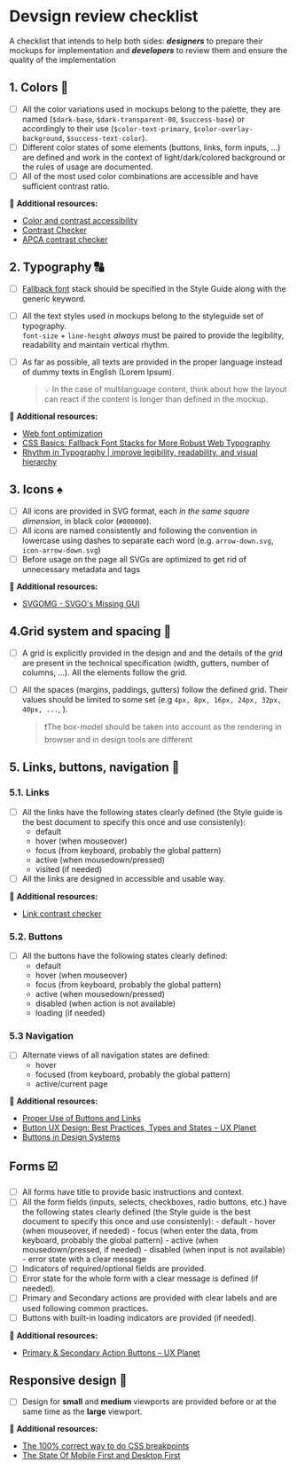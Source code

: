 # Devsign review checklist

A checklist that intends to help both sides: **_designers_** to prepare their mockups for implementation and **_developers_** to review them and ensure the quality of the implementation

## 1. Colors 🌈

- [ ] All the color variations used in mockups belong to the palette, they are named (`$dark-base`, `$dark-transparent-08`, `$success-base`) or accordingly to their use (`$color-text-primary`, `$color-overlay-background`, `$success-text-color`).
- [ ] Different color states of some elements (buttons, links, form inputs, ...) are defined and work in the context of light/dark/colored background or the rules of usage are documented.
- [ ] All of the most used color combinations are accessible and have sufficient contrast ratio.

:book: **Additional resources:**
- [Color and contrast accessibility](https://web.dev/color-and-contrast-accessibility/)
- [Contrast Checker](https://webaim.org/resources/contrastchecker/)
- [APCA contrast checker](https://www.myndex.com/APCA/simple)

## 2. Typography 🔠

- [ ] [Fallback font](https://en.wikipedia.org/wiki/Fallback_font) stack should be specified in the Style Guide along with the generic keyword.
- [ ] All the text styles used in mockups belong to the styleguide set of typography.<br>
      `font-size` + `line-height` _always_ must be paired to provide the legibility, readability and maintain vertical rhythm.
- [ ] As far as possible, all texts are provided in the proper language instead of dummy texts in English (Lorem Ipsum).

  > 💡 In the case of multilanguage content, think about how the layout can react if the content is longer than defined in the mockup.

:book: **Additional resources:**
- [Web font optimization](https://web.dev/fast/#optimize-webfonts)
- [CSS Basics: Fallback Font Stacks for More Robust Web Typography](https://css-tricks.com/css-basics-fallback-font-stacks-robust-web-typography/)
- [Rhythm in Typography | improve legibility, readability, and visual hierarchy](https://betterwebtype.com/articles/2018/10/15/rhythm-in-web-typography/)

## 3. Icons ♠️

- [ ] All icons are provided in SVG format, each _in the same square dimension_, in black color (`#000000`).
- [ ] All icons are named consistently and following the convention in lowercase using dashes to separate each word (e.g. `arrow-down.svg`, `icon-arrow-down.svg`)
- [ ] Before usage on the page all SVGs are optimized to get rid of unnecessary metadata and tags

:book: **Additional resources:**
- [SVGOMG - SVGO's Missing GUI](https://jakearchibald.github.io/svgomg/)

## 4.Grid system and spacing 📐
- [ ] A grid is explicitly provided in the design and and the details of the grid are present in the technical specification (width, gutters, number of columns, ...). All the elements follow the grid.
- [ ] All the spaces (margins, paddings, gutters) follow the defined grid. Their values should be limited to some set (e.g `4px, 8px, 16px, 24px, 32px, 40px, ...`, ).

  >❗️The box-model should be taken into account as the rendering in browser and in design tools are different

## 5. Links, buttons, navigation :link:
### 5.1. Links
- [ ] All the links have the following states clearly defined (the Style guide is the best document to specify this once and use consistenly):
    - default
    - hover (when mouseover)
    - focus (from keyboard, probably the global pattern)
    - active (when mousedown/pressed)
    - visited (if needed)
- [ ] All the links are designed in accessible and usable way.

:book: **Additional resources:**
- [Link contrast checker](https://webaim.org/resources/linkcontrastchecker/)

### 5.2. Buttons
- [ ] All the buttons have the following states clearly defined:
    - default
    - hover (when mouseover)
    - focus (from keyboard, probably the global pattern)
    - active (when mousedown/pressed)
    - disabled (when action is not available)
    - loading (if needed)

### 5.3 Navigation
- [ ] Alternate views of all navigation states are defined:
  - hover
  - focused (from keyboard, probably the global pattern)
  - active/current page

:book: **Additional resources:**
- [Proper Use of Buttons and Links](http://www.webaxe.org/proper-use-buttons-links/)
- [Button UX Design: Best Practices, Types and States – UX Planet](https://uxplanet.org/button-ux-design-best-practices-types-and-states-647cf4ae0fc6)
- [Buttons in Design Systems](https://medium.com/eightshapes-llc/buttons-in-design-systems-eac3acf7e23)

## Forms :ballot_box_with_check:
- [ ] All forms have title to provide basic instructions and context.
- [ ] All the form fields (inputs, selects, checkboxes, radio buttons, etc.) have the following states clearly defined (the Style guide is the best document to specify this once and use consistenly):
      - default
      - hover (when mouseover, if needed)
      - focus (when enter the data, from keyboard, probably the global pattern)
      - active (when mousedown/pressed, if needed)
      - disabled (when input is not available)
      - error state with a clear message
- [ ] Indicators of required/optional fields are provided.
- [ ] Error state for the whole form with a clear message is defined (if needed).
- [ ] Primary and Secondary actions are provided with clear labels and are used following common practices.
- [ ] Buttons with built-in loading indicators are provided (if needed).

:book: **Additional resources:**
- [Primary & Secondary Action Buttons – UX Planet](https://uxplanet.org/primary-secondary-action-buttons-c16df9b36150)

## Responsive design :iphone:
- [ ] Design for **small** and **medium** viewports are provided before or at the same time as the **large** viewport.

:book: **Additional resources:**
- [The 100% correct way to do CSS breakpoints](https://medium.com/free-code-camp/the-100-correct-way-to-do-css-breakpoints-88d6a5ba1862)
- [The State Of Mobile First and Desktop First](https://ishadeed.com/article/the-state-of-mobile-first-and-desktop-first/)
